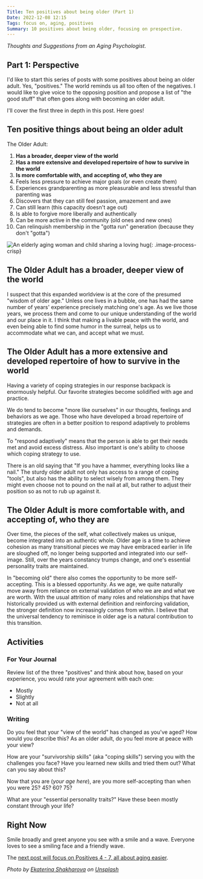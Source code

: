 ```yaml
---
Title: Ten positives about being older (Part 1)
Date: 2022-12-08 12:15
Tags: focus on, aging, positives
Summary: 10 positives about being older, focusing on prespective.
---
```


_Thoughts and Suggestions from an Aging Psychologist._

## Part 1: Perspective

I'd like to start this series of posts with some positives about being an older adult. Yes, "positives." The world reminds us all too often of the negatives. I would like to give voice to the opposing position and propose a list of "the good stuff" that often goes along with becoming an older adult.

I'll cover the first three in depth in this post. Here goes!

## Ten positive things about being an older adult

The Older Adult:

1. **Has a broader, deeper view of the world**
2. **Has a more extensive and developed repertoire of how to survive in the world**
3. **Is more comfortable with, and accepting of, who they are**
4. Feels less pressure to achieve major goals (or even create them)
5. Experiences grandparenting as more pleasurable and less stressful than parenting was
6. Discovers that they can still feel passion, amazement and awe
7. Can still learn (this capacity doesn't age out)
8. Is able to forgive more liberally and authentically
9. Can be more active in the community (old ones and new ones)
10. Can relinquish membership in the "gotta run" generation (because they don't "gotta")

![An elderly aging woman and child sharing a loving hug]({static}/images/ekaterina-shakharova-L4nwL3195U0-unsplash.jpg){: .image-process-crisp}

## The Older Adult has a broader, deeper view of the world

I suspect that this expanded worldview is at the core of the presumed "wisdom of older age." Unless one lives in a bubble, one has had the same number of years' experience precisely matching one's age. As we live those years, we process them and come to our unique understanding of the world and our place in it. I think that making a livable peace with the world, and even being able to find some humor in the surreal, helps us to accommodate what we can, and accept what we must.

## The Older Adult has a more extensive and developed repertoire of how to survive in the world

Having a variety of coping strategies in our response backpack is enormously helpful. Our favorite strategies become solidified with age and practice.

We do tend to become "more like ourselves" in our thoughts, feelings and behaviors as we age. Those who have developed a broad repertoire of strategies are often in a better position to respond adaptively to problems and demands.

To "respond adaptively" means that the person is able to get their needs met and avoid excess distress. Also important is one's ability to choose which coping strategy to use.

There is an old saying that "If you have a hammer, everything looks like a nail." The sturdy older adult not only has access to a range of coping "tools", but also has the ability to select wisely from among them. They might even choose not to pound on the nail at all, but rather to adjust their position so as not to rub up against it.

## The Older Adult is more comfortable with, and accepting of, who they are

Over time, the pieces of the self, what collectively makes us unique, become integrated into an authentic whole. Older age is a time to achieve cohesion as many transitional pieces we may have embraced earlier in life are sloughed off, no longer being supported and integrated into our self-image. Still, over the years constancy trumps change, and one's essential personality traits are maintained.

In "becoming old" there also comes the opportunity to be more self-accepting. This is a blessed opportunity. As we age, we quite naturally move away from reliance on external validation of who we are and what we are worth. With the usual attrition of many roles and relationships that have historically provided us with external definition and reinforcing validation, the stronger definition now increasingly comes from within. I believe that the universal tendency to reminisce in older age is a natural contribution to this transition.

## Activities

### For Your Journal

Review list of the three "positives" and think about how, based on your experience, you would rate your agreement with each one:

* Mostly
* Slightly
* Not at all

### Writing

Do you feel that your "view of the world" has changed as you've aged? How would you describe this? As an older adult, do you feel more at peace with your view?

How are your "survivorship skills" (aka "coping skills") serving you with the challenges you face? Have you learned new skills and tried them out? What can you say about this?

Now that you are (_your age here_), are you more self-accepting than when you were 25? 45? 60? 75?

What are your "essential personality traits?" Have these been mostly constant through your life?

## Right Now

Smile broadly and greet anyone you see with a smile and a wave. Everyone loves to see a smiling face and a friendly wave.

The [next post will focus on Positives 4 - 7, all about aging easier]({filename}10-positives-about-being-older-2.md).

_Photo by [Ekaterina Shakharova](https://unsplash.com/@minigirl) on [Unsplash](https://unsplash.com/s/photos/young-and-old)_
  